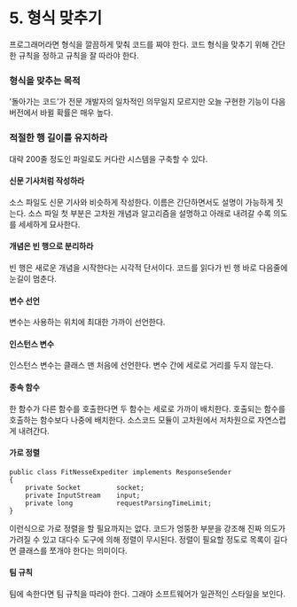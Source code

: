 # 5. 형식 맞추기

프로그래머라면 형식을 깔끔하게 맞춰 코드를 짜야 한다. 코드 형식을 맞추기 위해 간단한 규칙을 정하고 규칙을 잘 따라야 한다.

### 형식을 맞추는 목적

'돌아가는 코드'가 전문 개발자의 일차적인 의무일지 모르지만 오늘 구현한 기능이 다음 버전에서 바뀔 확률은 매우 높다. 

### 적절한 행 길이를 유지하라

대략 200줄 정도인 파일로도 커다란 시스템을 구축할 수 있다.

#### 신문 기사처럼 작성하라

소스 파일도 신문 기사와 비슷하게 작성한다. 이름은 간단하면서도 설명이 가능하게 짓는다. 소스 파일 첫 부분은 고차원 개념과 알고리즘을 설명하고 아래로 내려갈 수록 의도를 세세하게 묘사한다.

#### 개념은 빈 행으로 분리하라

빈 행은 새로운 개념을 시작한다는 시각적 단서이다. 코드를 읽다가 빈 행 바로 다음줄에 눈길이 멈춘다.

#### 변수 선언

변수는 사용하는 위치에 최대한 가까이 선언한다. 

#### 인스턴스 변수

인스턴스 변수는 클래스 맨 처음에 선언한다. 변수 간에 세로로 거리를 두지 않는다. 

#### 종속 함수

한 함수가 다른 함수를 호출한다면 두 함수는 세로로 가까이 배치한다. 호출되는 함수를 호출하는 함수보다 나중에 배치한다. 소스코드 모듈이 고차원에서 저차원으로 자연스럽게 내려간다.

#### 가로 정렬

```text
public class FitNesseExpediter implements ResponseSender
{
    private Socket         socket;
    private InputStream    input;
    private long           requestParsingTimeLimit;
}
```

이런식으로 가로 정렬을 할 필요까지는 없다. 코드가 엉뚱한 부분을 강조해 진짜 의도가 가려질 수 있고 대다수 도구에 의해 정렬이 무시된다. 정렬이 필요할 정도로 목록이 길다면 클래스를 쪼개야 한다는 의미이다. 

#### 팀 규칙

팀에 속한다면 팀 규칙을 따라야 한다. 그래야 소프트웨어가 일관적인 스타일을 보인다.

















